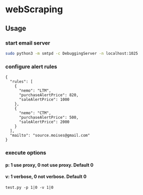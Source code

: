# webScraping

## Usage

### start email server
```bash
sudo python3 -m smtpd -c DebuggingServer -n localhost:1025
```

### configure alert rules

```
{
  "rules": [
    {
      "nemo": "LTM",
      "purchaseAlertPrice": 820,
      "saleAlertPrice": 1000
    },
    {
      "nemo": "CTM",
      "purchaseAlertPrice": 500,
      "saleAlertPrice": 2000
    }
  ],
  "mailto": "source.moises@gmail.com"
}
```
### execute options
#### p: 1 use proxy, 0 not use proxy. Default 0
#### v: 1 verbose, 0 not verbose. Default 0
```
test.py -p 1|0 -v 1|0
```